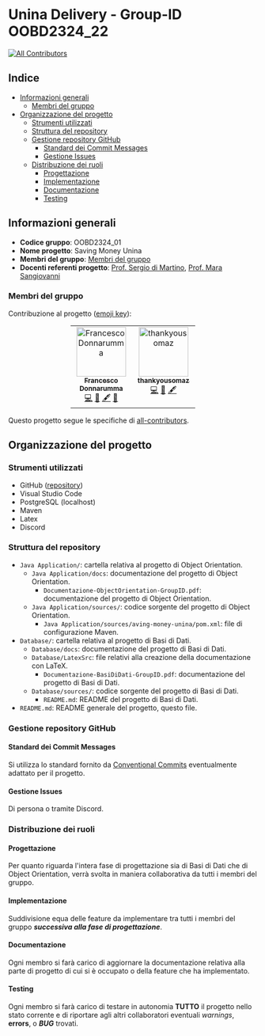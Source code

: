 # Unina Delivery - Group-ID OOBD2324_22
<!-- ALL-CONTRIBUTORS-BADGE:START - Do not remove or modify this section -->
[![All Contributors](https://img.shields.io/badge/all_contributors-2-orange.svg?style=flat-square)](#membri-del-gruppo)
<!-- ALL-CONTRIBUTORS-BADGE:END -->

## Indice

- [Informazioni generali](#informazioni-generali)
  - [Membri del gruppo](#membri-del-gruppo)
- [Organizzazione del progetto](#organizzazione-del-progetto)
  - [Strumenti utilizzati](#strumenti-utilizzati)
  - [Struttura del repository](#struttura-del-repository)
  - [Gestione repository GitHub](#gestione-repository-github)
    - [Standard dei Commit Messages](#standard-dei-commit-messages)
    - [Gestione Issues](#gestione-issues)
  - [Distribuzione dei ruoli](#distribuzione-dei-ruoli)
    - [Progettazione](#progettazione)
    - [Implementazione](#implementazione)
    - [Documentazione](#documentazione)
    - [Testing](#testing)

## Informazioni generali

- **Codice gruppo**: OOBD2324_01
- **Nome progetto**: Saving Money Unina
- **Membri del gruppo**: [Membri del gruppo](#membri-del-gruppo)
- **Docenti referenti progetto**: [Prof. Sergio di Martino](https://www.docenti.unina.it/#!/professor/53455247494f4449204d415254494e4f444d5253524737364232364638333952/riferimenti), [Prof. Mara Sangiovanni](https://www.docenti.unina.it/#!/professor/4d41524153414e47494f56414e4e49534e474d524137354c34314638333949/riferimenti)

### Membri del gruppo

Contribuzione al progetto ([emoji key](https://allcontributors.org/docs/en/emoji-key)):

<!-- ALL-CONTRIBUTORS-LIST:START - Do not remove or modify this section -->
<!-- prettier-ignore-start -->
<!-- markdownlint-disable -->
<div style="width: 50%; margin-right: auto; margin-left: auto;"> 
  <table align="center">
      <tbody>
        <tr>
          <td align="center" valign="top" width="14.28%"><a href="https://github.com/Franwik"><img src="https://avatars.githubusercontent.com/u/133138546?v=4?s=100" width="100px;" alt="Francesco Donnarumma"/><br /><sub><b>Francesco Donnarumma</b></sub></a><br /><a href="https://github.com/Franwik/SavingMoneyUnina/commits?author=Franwik" title="Code">💻</a> <a href="#ideas-Franwik" title="Ideas, Planning, & Feedback">🤔</a> <a href="#content-Franwik" title="Content">🖋</a> <a href="https://github.com/Franwik/SavingMoneyUnina/commits?author=Franwik" title="Documentation">📖</a></td>
          <td align="center" valign="top" width="14.28%"><a href="https://github.com/thankyousomaz"><img src="https://avatars.githubusercontent.com/u/80754300?v=4?s=100" width="100px;" alt="thankyousomaz"/><br /><sub><b>thankyousomaz</b></sub></a><br /><a href="https://github.com/Franwik/SavingMoneyUnina/commits?author=thankyousomaz" title="Code">💻</a> <a href="#ideas-thankyousomaz" title="Ideas, Planning, & Feedback">🤔</a> <a href="#content-thankyousomaz" title="Content">🖋</a></td>
        </tr>
      </tbody>
    </table>
</div>

<!-- markdownlint-restore -->
<!-- prettier-ignore-end -->

Questo progetto segue le specifiche di [all-contributors](https://GitHub.com/all-contributors/all-contributors).

## Organizzazione del progetto

### Strumenti utilizzati

- GitHub ([repository](https://github.com/Franwik/SavingMoneyUnina))
- Visual Studio Code
- PostgreSQL (localhost)
- Maven
- Latex
- Discord

### Struttura del repository

- `Java Application/`: cartella relativa al progetto di Object Orientation.
  - `Java Application/docs`: documentazione del progetto di Object Orientation.
    - `Documentazione-ObjectOrientation-GroupID.pdf`: documentazione del progetto di Object Orientation.
  - `Java Application/sources/`: codice sorgente del progetto di Object Orientation.
    - `Java Application/sources/aving-money-unina/pom.xml`: file di configurazione Maven.
- `Database/`: cartella relativa al progetto di Basi di Dati.
  - `Database/docs`: documentazione del progetto di Basi di Dati.
  - `Database/LatexSrc`: file relativi alla creazione della documentazione con LaTeX.
    - `Documentazione-BasiDiDati-GroupID.pdf`: documentazione del progetto di Basi di Dati.
  - `Database/sources/`: codice sorgente del progetto di Basi di Dati.
    - `README.md`: README del progetto di Basi di Dati.
- `README.md`: README generale del progetto, questo file.

### Gestione repository GitHub

#### Standard dei Commit Messages

Si utilizza lo standard fornito da [Conventional Commits](https://www.conventionalcommits.org/en/v1.0.0/) eventualmente adattato per il progetto.

#### Gestione Issues

Di persona o tramite Discord.

### Distribuzione dei ruoli

#### Progettazione

Per quanto riguarda l'intera fase di progettazione sia di Basi di Dati che di Object Orientation, verrà svolta in maniera collaborativa da tutti i membri del gruppo.

#### Implementazione

Suddivisione equa delle feature da implementare tra tutti i membri del gruppo **_successiva alla fase di progettazione_**.

#### Documentazione

Ogni membro si farà carico di aggiornare la documentazione relativa alla parte di progetto di cui si è occupato o della feature che ha implementato.

#### Testing

Ogni membro si farà carico di testare in autonomia **TUTTO** il progetto nello stato corrente e di riportare agli altri collaboratori eventuali _warnings_, **errors**, o **_BUG_** trovati.
